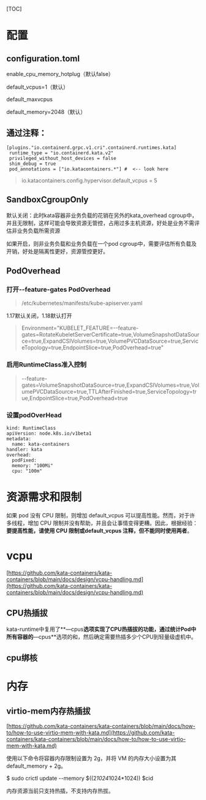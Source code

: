  [TOC]

# 配置

## configuration.toml

enable_cpu_memory_hotplug（默认false）

default_vcpus=1（默认）

default_maxvcpus

default_memory=2048（默认）

## 通过注释：
```
[plugins."io.containerd.grpc.v1.cri".containerd.runtimes.kata]
 runtime_type = "io.containerd.kata.v2"
 privileged_without_host_devices = false
 shim_debug = true
 pod_annotations = ["io.katacontainers.*"] #  <-- look here
```

>  io.katacontainers.config.hypervisor.default_vcpus = 5

## SandboxCgroupOnly

默认关闭：此时kata容器非业务负载的花销在另外的kata_overhead cgroup中，并且无限制，这样可能会导致资源无管控，占用过多主机资源，好处是业务不需评估非业务负载所需资源

如果开启，则非业务负载和业务负载在一个pod cgroup中，需要评估所有负载及开销，好处是隔离性更好，资源管控更好。

## PodOverhead

### 打开--feature-gates PodOverhead

> /etc/kubernetes/manifests/kube-apiserver.yaml

1.17默认关闭，1.18默认打开

> Environment="KUBELET_FEATURE=--feature-gates=RotateKubeletServerCertificate=true,VolumeSnapshotDataSource=true,ExpandCSIVolumes=true,VolumePVCDataSource=true,ServiceTopology=true,EndpointSlice=true,PodOverhead=true"

### 启用RuntimeClass准入控制

> --feature-gates=VolumeSnapshotDataSource=true,ExpandCSIVolumes=true,VolumePVCDataSource=true,TTLAfterFinished=true,ServiceTopology=true,EndpointSlice=true,PodOverhead=true

### 设置podOverHead

```
kind: RuntimeClass
apiVersion: node.k8s.io/v1beta1
metadata:
  name: kata-containers
handler: kata
overhead:
  podFixed:
  memory: "100Mi"
  cpu: "100m"
```

# 资源需求和限制

如果 pod 没有 CPU 限制，则增加 default_vcpus 可以提高性能。然而，对于许多线程，增加 CPU 限制并没有帮助，并且会让事情变得更糟。因此，根据经验：**要提高性能，请使用 CPU 限制或default_vcpus 注释，但不能同时使用两者**。 



# vcpu

[https://github.com/kata-containers/kata-containers/blob/main/docs/design/vcpu-handling.md](https://github.com/kata-containers/kata-containers/blob/main/docs/design/vcpu-handling.md)

## CPU热插拔

kata-runtime中复用了**—cpus**选项实现了CPU热插拔的功能，通过统计Pod中所有容器的**—cpus**选项的和，然后确定需要热插多少个CPU到轻量级虚机中。



## cpu绑核

# 内存


## virtio-mem内存热插拔

[https://github.com/kata-containers/kata-containers/blob/main/docs/how-to/how-to-use-virtio-mem-with-kata.md](https://github.com/kata-containers/kata-containers/blob/main/docs/how-to/how-to-use-virtio-mem-with-kata.md)

使用以下命令将容器内存限制设置为 2g，并将 VM 的内存大小设置为其 default_memory + 2g。

$ sudo crictl update --memory $((2*1024*1024*1024)) $cid

内存资源当前只支持热插，不支持内存热拔。